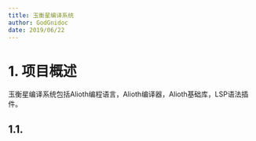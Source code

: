 ```yaml
---
title: 玉衡星编译系统
author: GodGnidoc
date: 2019/06/22
---
```


# 1. 项目概述

玉衡星编译系统包括Alioth编程语言，Alioth编译器，Alioth基础库，LSP语法插件。

## 1.1. 
